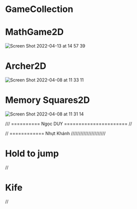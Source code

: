# GameCollection

# MathGame2D
![Screen Shot 2022-04-13 at 14 57 39](https://user-images.githubusercontent.com/62178856/163128418-4af670e7-e935-43b6-85b0-3a2a0aaa460a.png)

# Archer2D

![Screen Shot 2022-04-08 at 11 33 11](https://user-images.githubusercontent.com/62178856/162364123-f4e3173a-cd8f-4667-b7c7-63a694839c78.png)

# Memory Squares2D

![Screen Shot 2022-04-08 at 11 31 14](https://user-images.githubusercontent.com/62178856/162363948-72924237-6555-4cb7-a8b4-e96aa7e40383.png)


/// ========== Ngọc DUY ====================== //


// ============ Nhựt Khánh //////////////////////

# Hold to jump

//


# Kife
//